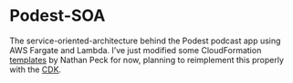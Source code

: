 # Podest-SOA

The service-oriented-architecture behind the Podest podcast app using AWS Fargate and Lambda. I’ve just modified some CloudFormation [templates](https://github.com/nathanpeck/aws-cloudformation-fargate) by Nathan Peck for now, planning to reimplement this properly with the [CDK](https://aws.amazon.com/cdk/).
